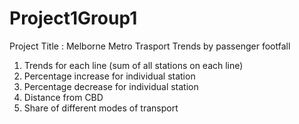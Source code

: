 # Project1Group1

Project Title : Melborne Metro Trasport Trends by passenger footfall

1) Trends for each line (sum of all stations on each line)
2) Percentage increase for individual station
3) Percentage decrease for individual station
4) Distance from CBD
5) Share of different modes of transport
